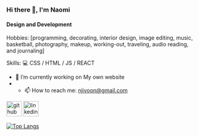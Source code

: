 ### Hi there 👋, I'm Naomi
#### Design and Development

Hobbies:
[programming, decorating, interior design, image editing, 
 music, basketball, photography, makeup, working-out, traveling, 
 audio reading, and journaling]

Skills: 💻  CSS / HTML / JS / REACT 

- 🔭 I’m currently working on My own website 
- - 📫 How to reach me: njivoon@gmail.com


[<img src='https://cdn.jsdelivr.net/npm/simple-icons@3.0.1/icons/github.svg' alt='github' height='40'>](https://github.com/naomishiko)  [<img src='https://cdn.jsdelivr.net/npm/simple-icons@3.0.1/icons/linkedin.svg' alt='linkedin' height='40'>]( https://www.linkedin.com/in/naomi-gathuri-47456a21b/)


[![Top Langs](https://github-readme-stats.vercel.app/api/top-langs/?username=anuraghazra&layout=compact)](https://github.com/anuraghazra/github-readme-stats)
